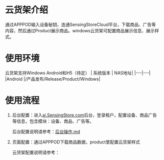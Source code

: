 # 云货架介绍
通过APPPOD输入设备秘钥，连通SensingStoreCloud平台，下载商品、广告等内容，然后通过Product展示商品。windows云货架可配置商品展示信息、展示样式。

# 使用环境
云货架支持Windows
Android和H5（待定）
  | 系统版本 | NAS地址| 
|---|---|
|Android |/产品发布/Release/Product/Windows|

# 使用流程
1. 后台配置：进入[ai.SensingStore.com](https://ai.sensingstore.com/)后台，登录租户，配置设备、商品广告等信息，包含模块：设备、商品、广告等。
   
    后台配置说明请参考：[后台操作.md](https://github.com/troncell/SensingDocs/blob/main/Docs/Product/%E5%90%8E%E5%8F%B0%E6%93%8D%E4%BD%9C.md)

2. 页面配置：通过APPPOD下载商品数据，product里配置云货架样式

   云货架配置说明请参考：[]()